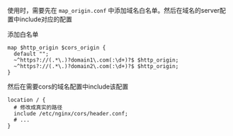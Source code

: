 使用时，需要先在 `map_origin.conf` 中添加域名白名单。然后在域名的server配置中include对应的配置


添加白名单
```
map $http_origin $cors_origin {
  default "";
  ~^https?://(.*\.)?domain1\.com(:\d+)?$ $http_origin;
  ~^https?://(.*\.)?domain2\.com(:\d+)?$ $http_origin;
}
```

然后在需要cors的域名配置中include该配置
```
location / {
  # 修改成真实的路径
  include /etc/nginx/cors/header.conf;
  # ...
}
```